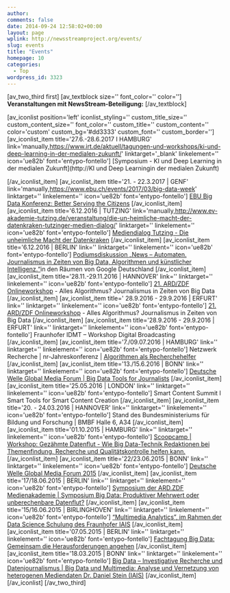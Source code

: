 ```yaml
---
author: 
comments: false
date: 2014-09-24 12:58:02+00:00
layout: page
wplink: http://newsstreamproject.org/events/
slug: events
title: "Events"
homepage: 10 
categories:
  - Top
wordpress_id: 3323
---
```


[av_two_third first]
[av_textblock size='' font_color='' color='']
**Veranstaltungen mit NewsStream-Beteiligung:**
[/av_textblock]

[av_iconlist position='left' iconlist_styling='' custom_title_size='' custom_content_size='' font_color='' custom_title='' custom_content='' color='custom' custom_bg='#dd3333' custom_font='' custom_border='']
[av_iconlist_item title='27.6.-28.6.2017 I HAMBURG' link='manually,https://www.irt.de/aktuell/tagungen-und-workshops/ki-und-deep-learning-in-der-medialen-zukunft/' linktarget='_blank' linkelement='' icon='ue82b' font='entypo-fontello']
[Symposium - KI und Deep Learning in der medialen Zukunft](http://KI und Deep Learningin der medialen Zukunft)

[/av_iconlist_item]
[av_iconlist_item title='21. - 22.3.2017 | GENF' link='manually,https://www.ebu.ch/events/2017/03/big-data-week' linktarget='' linkelement='' icon='ue82b' font='entypo-fontello']
[EBU Big Data Konferenz: Better Serving the Citizens](https://www.ebu.ch/events/2017/03/big-data-week)
[/av_iconlist_item]
[av_iconlist_item title='6.12.2016 | TUTZING' link='manually,http://www.ev-akademie-tutzing.de/veranstaltung/die-un-heimliche-macht-der-datenkraken-tutzinger-medien-dialog/' linktarget='' linkelement='' icon='ue82b' font='entypo-fontello']
[Mediendialog Tutzing - Die unheimliche Macht der Datenkraken](http://www.ev-akademie-tutzing.de/veranstaltung/die-un-heimliche-macht-der-datenkraken-tutzinger-medien-dialog/)
[/av_iconlist_item]
[av_iconlist_item title='6.12.2016 | BERLIN' link='' linktarget='' linkelement='' icon='ue82b' font='entypo-fontello']
[Podiumsdiskussion „News – Automaten. Journalismus in Zeiten von Big Data, Algorithmen und künstlicher Intelligenz.“](http://blog.collaboratory.de/podiumsdiskussion-news-automaten-journalismus-zeiten-von-big-data-algorithmen-und-kuenstlicher-intelligenz/?utm_source=feedburner&utm_medium=feed&utm_campaign=Feed%3A+collaboratory+%28Internet+%26+Gesellschaft+Co%3Allaboratory+Blog%29)in den Räumen von Google Deutschland
[/av_iconlist_item]
[av_iconlist_item title='28.11.-29.11.2016 | HANNOVER' link='' linktarget='' linkelement='' icon='ue82b' font='entypo-fontello']
[21. ARD/ZDF Onlineworkshop](http://www.ard-zdf-medienakademie.de/AZM-Webseite/Seminare.html?kurs=54620&name=ARD/ZDF%20Onlineworkshop:%20Der%20Stand%20der%20Dinge) - Alles Algorithmus? Journalismus in Zeiten von Big Data
[/av_iconlist_item]
[av_iconlist_item title=' 28.9.2016 - 29.9.2016 | ERFURT' link='' linktarget='' linkelement='' icon='ue82b' font='entypo-fontello']
[21. ARD/ZDF Onlineworkshop](http://www.ard-zdf-medienakademie.de/AZM-Webseite/Seminare.html?kurs=54620&name=ARD/ZDF%20Onlineworkshop:%20Der%20Stand%20der%20Dinge) - Alles Algorithmus? Journalismus in Zeiten von Big Data
[/av_iconlist_item]
[av_iconlist_item title='28.9.2016 - 29.9.2016 | ERFURT' link='' linktarget='' linkelement='' icon='ue82b' font='entypo-fontello']
Fraunhofer IDMT – Workshop Digital Broadcasting
[/av_iconlist_item]
[av_iconlist_item title='7./09.07.2016 | HAMBURG' link='' linktarget='' linkelement='' icon='ue82b' font='entypo-fontello']
Netzwerk Recherche | nr-Jahreskonferenz | [Algorithmen als Recherchehelfer](http://nr16.sched.org/event/6vUA/algorithmen-als-recherchehelfer)
[/av_iconlist_item]
[av_iconlist_item title='13./15.6.2016 | BONN' link='' linktarget='' linkelement='' icon='ue82b' font='entypo-fontello']
[Deutsche Welle Global Media Forum | Big Data Tools for Journalists](http://www.dw.com/en/global-media-forum/global-media-forum/s-101219)
[/av_iconlist_item]
[av_iconlist_item title='25.05.2016 | LONDON' link='' linktarget='' linkelement='' icon='ue82b' font='entypo-fontello']
Smart Content Summit I Smart Tools for Smart Content Creation
[/av_iconlist_item]
[av_iconlist_item title='20. - 24.03.2016 | HANNOVER' link='' linktarget='' linkelement='' icon='ue82b' font='entypo-fontello']
Stand des Bundesministeriums für Bildung und Forschung | BMBF Halle 6, A34
[/av_iconlist_item]
[av_iconlist_item title='01.10.2015 | HAMBURG' link='' linktarget='' linkelement='' icon='ue82b' font='entypo-fontello']
[Scoopcamp | Workshop: Gezähmte Datenflut - Wie Big Data-Technik Redaktionen bei Themenfindung, Recherche und Qualitätskontrolle helfen kann.](http://scoopcamp.de/workshops-2/)
[/av_iconlist_item]
[av_iconlist_item title='22/23.06.2015 | BONN' link='' linktarget='' linkelement='' icon='ue82b' font='entypo-fontello']
[Deutsche Welle Global Media Forum 2015](http://www.dw.de/global-media-forum/gmf15/s-30937)
[/av_iconlist_item]
[av_iconlist_item title='17/18.06.2015 | BERLIN' link='' linktarget='' linkelement='' icon='ue82b' font='entypo-fontello']
[Symposium der ARD.ZDF Medienakademie | Symposium Big Data: Produktiver Mehrwert oder unberechenbare Datenflut?](http://www.ard-zdf-medienakademie.de/AZM-Webseite/Artikel/Medienakademie/Symposium_Big_Data.html)
[/av_iconlist_item]
[av_iconlist_item title='15/16.06.2015 | BIRLINGHOVEN' link='' linktarget='' linkelement='' icon='ue82b' font='entypo-fontello']
[“Multimedia Analytics”, im Rahmen der Data Science Schulung des Fraunhofer IAIS](http://www.iais.fraunhofer.de/multimediaanalytics.html?&L=0)
[/av_iconlist_item]
[av_iconlist_item title='07.05.2015 | BERLIN' link='' linktarget='' linkelement='' icon='ue82b' font='entypo-fontello']
[Fachtagung Big Data: Gemeinsam die Herausforderungen angehen](http://www.pt-it.pt-dlr.de/de/3145.php)
[/av_iconlist_item]
[av_iconlist_item title='18.03.2015 | BONN' link='' linktarget='' linkelement='' icon='ue82b' font='entypo-fontello']
[Big Data – Investigative Recherche und Datenjournalismus | Big Data und Multimedia: Analyse und Vernetzung von heterogenen Mediendaten Dr. Daniel Stein (IAIS)](www.vfm-online.de/seminare/2015/bigdata.shtml)
[/av_iconlist_item]
[/av_iconlist]
[/av_two_third]


